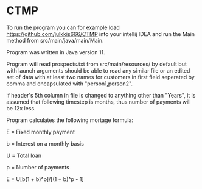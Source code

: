 # CTMP

To run the program you can for example load https://github.com/julkkis666/CTMP into your intellij IDEA and run the 
Main method from src/main/java/main/Main.

Program was written in Java version 11.

Program will read prospects.txt from src/main/resources/ by default but with launch arguments should be able to read
any similar file or an edited set of data with at least two names for customers in first field seperated by comma and encapsulated with "person1,person2".

if header's 5th column in file is changed to anything other than "Years", it is assumed that following timestep is months, thus number of payments will be 12x less. 

Program calculates the following mortage formula:

E = Fixed monthly payment

b = Interest on a monthly basis

U = Total loan

p = Number of payments

E = U[b(1 + b)^p]/[(1 + b)^p - 1]
